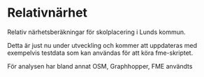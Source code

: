 # Relativnärhet
Relativ närhetsberäkningar för skolplacering i Lunds kommun. 

Detta är just nu under utveckling och kommer att uppdateras med exempelvis testdata som kan användas för att köra fme-skriptet.

För analysen har bland annat OSM, Graphhopper, FME användts
